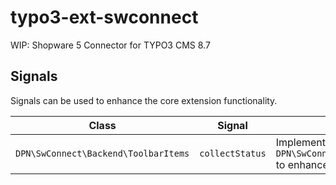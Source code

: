 # typo3-ext-swconnect

WIP: Shopware 5 Connector for TYPO3 CMS 8.7

## Signals

Signals can be used to enhance the core extension functionality.

| Class | Signal | Info |
|--------------------------------------|-----------------|--------------------------------------------------------------------------------------------------------|
| `DPN\SwConnect\Backend\ToolbarItems` | `collectStatus` | Implement `DPN\SwConnect\Slot\StatusCollectorSlotInterface` to enhance the Backend Status Item reports |
